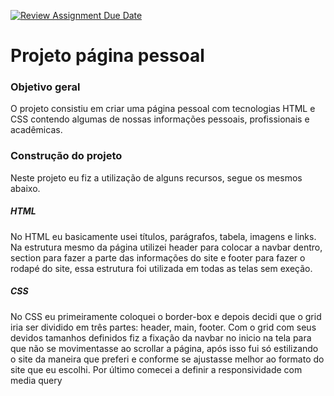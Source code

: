 [![Review Assignment Due Date](https://classroom.github.com/assets/deadline-readme-button-22041afd0340ce965d47ae6ef1cefeee28c7c493a6346c4f15d667ab976d596c.svg)](https://classroom.github.com/a/AIsXDBUL)

<h1> Projeto página pessoal </h1>

<h3> Objetivo geral</h3>

<p> O projeto consistiu em criar uma página pessoal com tecnologias HTML e CSS contendo algumas de nossas informações pessoais, profissionais e acadêmicas. </p>

<h3>Construção do projeto</h3>

<p>Neste projeto eu fiz a utilização de alguns recursos, segue os mesmos abaixo. </p>

<h5>HTML</h5>
<p>No HTML eu basicamente usei títulos, parágrafos, tabela, imagens e links. Na estrutura mesmo da página utilizei header para colocar a navbar dentro, section para fazer a parte das informações do site e footer para fazer o rodapé do site, essa estrutura foi utilizada em todas as telas sem exeção.</p>

<h5>CSS</h5>
<p>No CSS eu primeiramente coloquei o border-box e depois decidi que o grid iria ser dividido em três partes: header, main, footer. Com o grid com seus devidos tamanhos definidos fiz a fixação da navbar no inicio na tela para que não se movimentasse ao scrollar a página, após isso fui só estilizando o site da maneira que preferi e conforme se ajustasse melhor ao formato do site que eu escolhi. Por último comecei a definir a responsividade com media query </p>

